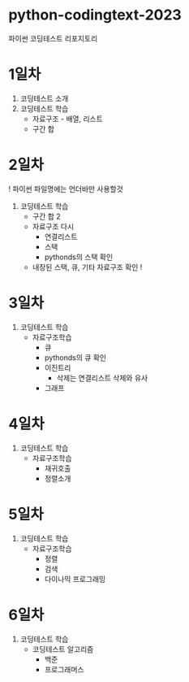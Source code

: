 # python-codingtext-2023
파이썬 코딩테스트 리포지토리

# 1일차
1. 코딩테스트 소개
2. 코딩테스트 학습
    - 자료구조  - 배열, 리스트
    - 구간 합

# 2일차
! 파이썬 파일명에는 언더바만 사용할것

1. 코딩테스트 학습
    - 구간 합 2
    - 자료구조 다시
        - 연결리스트
        - 스택
        - pythonds의 스택 확인
    - 내장된 스택, 큐, 기타 자료구조 확인 !

# 3일차
1. 코딩테스트 학습
    - 자료구조학습
        - 큐
        - pythonds의 큐 확인
        - 이진트리
             - 삭제는 연결리스트 삭제와 유사
        - 그래프

# 4일차
1. 코딩테스트 학습
    - 자료구조학습
        - 재귀호출
        - 정렬소개

# 5일차
1. 코딩테스트 학습
    - 자료구조학습
        - 정렬
        - 검색
        - 다이나믹 프로그래밍

# 6일차
1. 코딩테스트 학습
    - 코딩테스트 알고리즘
        - 백준
        - 프로그래머스